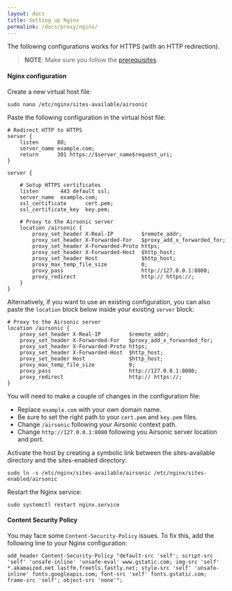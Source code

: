 ```yaml
---
layout: docs
title: Setting up Nginx
permalink: /docs/proxy/nginx/
---
```


The following configurations works for HTTPS (with an HTTP redirection).

> **NOTE**: Make sure you follow the [prerequisites](/docs/proxy/prerequisites/).

#### Nginx configuration

Create a new virtual host file:

```
sudo nano /etc/nginx/sites-available/airsonic
```

Paste the following configuration in the virtual host file:

```nginx
# Redirect HTTP to HTTPS
server {
    listen      80;
    server_name example.com;
    return      301 https://$server_name$request_uri;
}

server {

    # Setup HTTPS certificates
    listen       443 default ssl;
    server_name  example.com;
    ssl_certificate      cert.pem;
    ssl_certificate_key  key.pem;

    # Proxy to the Airsonic server
    location /airsonic {
        proxy_set_header X-Real-IP         $remote_addr;
        proxy_set_header X-Forwarded-For   $proxy_add_x_forwarded_for;
        proxy_set_header X-Forwarded-Proto https;
        proxy_set_header X-Forwarded-Host  $http_host;
        proxy_set_header Host              $http_host;
        proxy_max_temp_file_size           0;
        proxy_pass                         http://127.0.0.1:8080;
        proxy_redirect                     http:// https://;
    }
}
```

Alternatively, if you want to use an existing configuration, you can also paste the
`location` block below inside your existing `server` block:

```nginx
# Proxy to the Airsonic server
location /airsonic {
    proxy_set_header X-Real-IP         $remote_addr;
    proxy_set_header X-Forwarded-For   $proxy_add_x_forwarded_for;
    proxy_set_header X-Forwarded-Proto https;
    proxy_set_header X-Forwarded-Host  $http_host;
    proxy_set_header Host              $http_host;
    proxy_max_temp_file_size           0;
    proxy_pass                         http://127.0.0.1:8080;
    proxy_redirect                     http:// https://;
}
```

You will need to make a couple of changes in the configuration file:

- Replace `example.com` with your own domain name.
- Be sure to set the right path to your `cert.pem` and `key.pem` files.
- Change `/airsonic` following your Airsonic context path.
- Change `http://127.0.0.1:8080` following you Airsonic server location and port.

Activate the host by creating a symbolic link between the sites-available directory and the sites-enabled directory:

```
sudo ln -s /etc/nginx/sites-available/airsonic /etc/nginx/sites-enabled/airsonic
```

Restart the Nginx service:

```
sudo systemctl restart nginx.service
```

#### Content Security Policy

You may face some `Content-Security-Policy` issues. To fix this, add the following line to your Nginx configuration:

```nginx
add_header Content-Security-Policy "default-src 'self'; script-src 'self' 'unsafe-inline' 'unsafe-eval' www.gstatic.com; img-src 'self' *.akamaized.net lastfm.freetls.fastly.net; style-src 'self' 'unsafe-inline' fonts.googleapis.com; font-src 'self' fonts.gstatic.com; frame-src 'self'; object-src 'none'";
```
